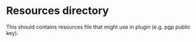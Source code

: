 # Resources directory

This should contains resources file that
might use in plugin (e.g. pgp public key).
